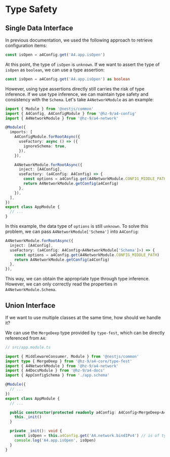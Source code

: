 # Type Safety

## Single Data Interface

In previous documentation, we used the following approach to retrieve configuration items:

``` ts
const isOpen = a4Config.get('A4.app.isOpen')
```

At this point, the type of `isOpen` is `unknown`. If we want to assert the type of `isOpen` as `boolean`, we can use a type assertion:

``` ts
const isOpen = a4Config.get('A4.app.isOpen') as boolean
```

However, using type assertions directly still carries the risk of type inference. If we use type inference, we can maintain type safety and consistency with the `Schema`. Let's take `A4NetworkModule` as an example:

``` ts
import { Module } from '@nestjs/common'
import { A4Config, A4ConfigModule } from '@hz-9/a4-config'
import { A4NetworkModule } from '@hz-9/a4-network'

@Module({
  imports: [
    A4ConfigModule.forRootAsync({
      useFactory: async () => ({
        ignoreSchema: true,
      }),
    }),

    A4NetworkModule.forRootAsync({
      inject: [A4Config],
      useFactory: (a4Config: A4Config) => {
        const options = a4Config.get(A4NetworkModule.CONFIG_MIDDLE_PATH)
        return A4NetworkModule.getConfig(a4Config)
      },
    }),
  ],
})
export class AppModule {
  // ...
}
```

In this example, the data type of `options` is still `unknown`. To solve this problem, we can pass `A4NetworkModule['Schema']` into `A4Config`:

``` ts
A4NetworkModule.forRootAsync({
  inject: [A4Config],
  useFactory: (a4Config: A4Config<A4NetworkModule['Schema']>) => {
    const options = a4Config.get(A4NetworkModule.CONFIG_MIDDLE_PATH)
    return A4NetworkModule.getConfig(a4Config)
  },
}),
```

This way, we can obtain the appropriate type through type inference. However, we can only correctly read the properties in `A4NetworkModule.Schema`.

## Union Interface

If we want to use multiple classes at the same time, how should we handle it?

We can use the `MergeDeep` type provided by `type-fest`, which can be directly referenced from `A4`:

``` ts
// src/app.module.ts

import { MiddlewareConsumer, Module } from '@nestjs/common'
import type { MergeDeep } from '@hz-9/a4-core/type-fest'
import { A4NetworkModule } from '@hz-9/a4-network'
import { A4DocsModule } from '@hz-9/a4-docs'
import { AppConfigSchema } from './app.schema'

@Module({
  // ...
})
export class AppModule {
  // ...

  public constructor(protected readonly a4Config: A4Config<MergeDeep<A4NetworkModule['Schema'], A4DocsModule['Schema']>>) {
    this._init()
  }

  private _init(): void {
    const isOpen = this.a4Config.get('A4.network.bindIPv4') // is of type boolean
    console.log('A4.app.isOpen', isOpen)
  }
}
```
